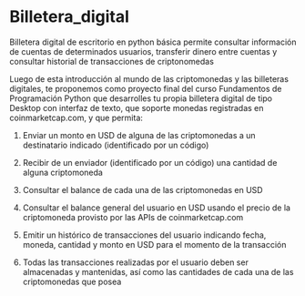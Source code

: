 # Billetera_digital
Billetera digital de escritorio en python básica permite consultar información de cuentas de determinados usuarios, transferir dinero entre cuentas y consultar historial de transacciones  de criptonomedas

Luego de esta introducción al mundo de las criptomonedas y las billeteras
digitales, te proponemos como proyecto final del curso Fundamentos de
Programación Python que desarrolles tu propia billetera digital de tipo Desktop
con interfaz de texto, que soporte monedas registradas en coinmarketcap.com,
y que permita:

1. Enviar un monto en USD de alguna de las criptomonedas a un
destinatario indicado (identificado por un código)

2. Recibir de un enviador (identificado por un código) una cantidad de
alguna criptomoneda

3. Consultar el balance de cada una de las criptomonedas en USD

4. Consultar el balance general del usuario en USD usando el precio de la
criptomoneda provisto por las APIs de coinmarketcap.com

5. Emitir un histórico de transacciones del usuario indicando fecha,
moneda, cantidad y monto en USD para el momento de la transacción

6. Todas las transacciones realizadas por el usuario deben ser
almacenadas y mantenidas, así como las cantidades de cada una de las
criptomonedas que posea
